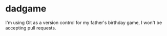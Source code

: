 # dadgame
I'm using Git as a version control for my father's birthday game, I won't be accepting pull requests.
